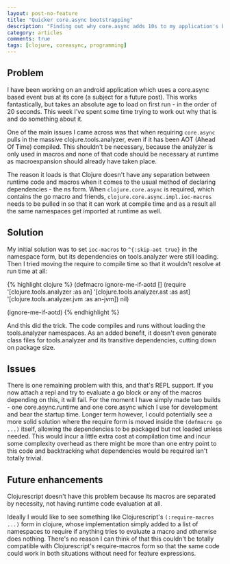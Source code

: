 ```yaml
---
layout: post-no-feature
title: "Quicker core.async bootstrapping"
description: "Finding out why core.async adds 10s to my application's bootstrap time and how to remedy it"
category: articles
comments: true
tags: [clojure, coreasync, programming]
---
```


## Problem
I have been working on an android application which uses a core.async based event bus at its core (a subject for a future post). This works fantastically, but takes an absolute age to load on first run - in the order of 20 seconds. This week I've spent some time trying to work out why that is and do something about it.

One of the main issues I came across was that when requiring `core.async` pulls in the massive clojure.tools.analyzer, even if it has been AOT (Ahead Of Time) compiled. This shouldn't be necessary, because the analyzer is only used in macros and none of that code should be necessary at runtime as macroexpansion should already have taken place.

The reason it loads is that Clojure doesn't have any separation between runtime code and macros when it comes to the usual method of declaring dependencies - the ns form. When `clojure.core.async` is required, which contains the go macro and friends, `clojure.core.async.impl.ioc-macros` needs to be pulled in so that it can work at compile time and as a result all the same namespaces get imported at runtime as well.

## Solution
My initial solution was to set `ioc-macros` to `^{:skip-aot true}` in the namespace form, but its dependencies on tools.analyzer were still loading. Then I tried moving the require to compile time so that it wouldn't resolve at run time at all:


{% highlight clojure %}
(defmacro ignore-me-if-aotd [] 
  (require '[clojure.tools.analyzer :as an]
           '[clojure.tools.analyzer.ast :as ast]
           '[clojure.tools.analyzer.jvm :as an-jvm])
  nil)

(ignore-me-if-aotd)
{% endhighlight %}

And this did the trick. The code compiles and runs without loading the tools.analyzer namespaces. As an added benefit, it doesn't even generate class files for tools.analyzer and its transitive dependencies, cutting down on package size.

## Issues

There is one remaining problem with this, and that's REPL support. If you now attach a repl and try to evaluate a go block or any of the macros depending on this, it will fail. For the moment I have simply made two builds - one core.async.runtime and one core.async which I use for development and bear the startup time. Longer term however, I could potentially see a more solid solution where the require form is moved inside the `(defmacro go ...)` itself, allowing the dependencies to be packaged but not loaded unless needed. This would incur a little extra cost at compilation time and incur some complexity overhead as there might be more than one entry point to this code and backtracking what dependencies would be required isn't totally trivial.



## Future enhancements

Clojurescript doesn't have this problem because its macros are separated by necessity, not having runtime code evaluation at all.

Ideally I would like to see something like Clojurescript's `(:require-macros ...)` form in clojure, whose implementation simply added to a list of namespaces to require if anything tries to evaluate a macro and otherwise does nothing. There's no reason I can think of that this couldn't be totally compatible with Clojurescript's require-macros form so that the same code could work in both situations without need for feature expressions.
